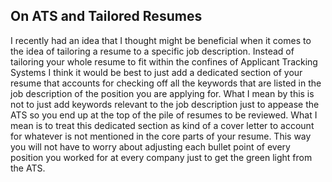 ## On ATS and Tailored Resumes
I recently had an idea that I thought might be beneficial when it comes to the idea of tailoring a resume to a specific job description. Instead of tailoring your whole resume to fit within the confines of Applicant Tracking Systems I think it would be best to just add a dedicated section of your resume that accounts for checking off all the keywords that are listed in the job description of the position you are applying for. What I mean by this is not to just add keywords relevant to the job description just to appease the ATS so you end up at the top of the pile of resumes to be reviewed. What I mean is to treat this dedicated section as kind of a cover letter to account for whatever is not mentioned in the core parts of your resume. This way you will not have to worry about adjusting each bullet point of every position you worked for at every company just to get the green light from the ATS.